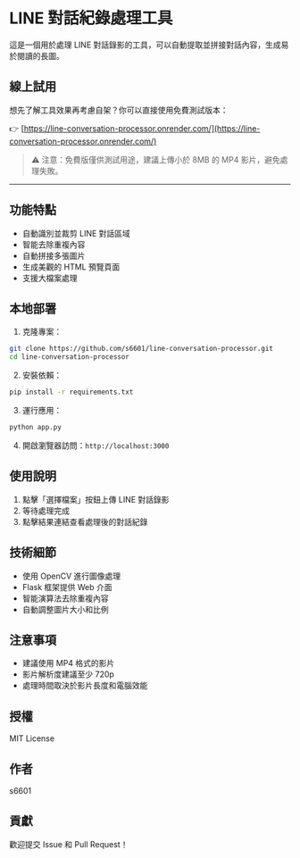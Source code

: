 # LINE 對話紀錄處理工具

這是一個用於處理 LINE 對話錄影的工具，可以自動提取並拼接對話內容，生成易於閱讀的長圖。

## 線上試用

想先了解工具效果再考慮自架？你可以直接使用免費測試版本：

👉 [https://line-conversation-processor.onrender.com/](https://line-conversation-processor.onrender.com/)

> ⚠️ 注意：免費版僅供測試用途，建議上傳小於 8MB 的 MP4 影片，避免處理失敗。

---

## 功能特點

- 自動識別並裁剪 LINE 對話區域
- 智能去除重複內容
- 自動拼接多張圖片
- 生成美觀的 HTML 預覽頁面
- 支援大檔案處理

## 本地部署

1. 克隆專案：
```bash
git clone https://github.com/s6601/line-conversation-processor.git
cd line-conversation-processor
```

2. 安裝依賴：
```bash
pip install -r requirements.txt
```

3. 運行應用：
```bash
python app.py
```

4. 開啟瀏覽器訪問：`http://localhost:3000`

## 使用說明

1. 點擊「選擇檔案」按鈕上傳 LINE 對話錄影
2. 等待處理完成
3. 點擊結果連結查看處理後的對話紀錄

## 技術細節

- 使用 OpenCV 進行圖像處理
- Flask 框架提供 Web 介面
- 智能演算法去除重複內容
- 自動調整圖片大小和比例

## 注意事項

- 建議使用 MP4 格式的影片
- 影片解析度建議至少 720p
- 處理時間取決於影片長度和電腦效能

## 授權

MIT License

## 作者

s6601

## 貢獻

歡迎提交 Issue 和 Pull Request！ 